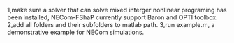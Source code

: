 
1,make sure a solver that can solve mixed interger nonlinear programing has been installed, NECom-FShaP currently support Baron and OPTI toolbox.
2,add all folders and their subfolders to matlab path.
3,run example.m, a demonstrative example for NECom simulations.



